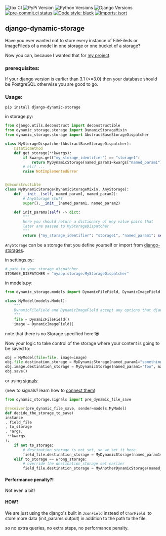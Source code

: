 ![tox CI](https://github.com/engAmirEng/django-dynamic-storage/actions/workflows/tox.yml/badge.svg)
![PyPi Version](https://img.shields.io/pypi/v/django-dynamic-storage)
![Python Versions](https://img.shields.io/pypi/pyversions/poetry)
![Django Versions](https://img.shields.io/badge/django-2.2_|_3.0_|_3.1_|_3.2_|_4.0_|_4.1_|_4.2-green)
[![pre-commit.ci status](https://results.pre-commit.ci/badge/github/engAmirEng/django-dynamic-storage/main.svg)](https://results.pre-commit.ci/latest/github/engAmirEng/django-dynamic-storage/main)
[![Code style: black](https://img.shields.io/badge/code%20style-black-000000.svg)](https://github.com/psf/black)
[![Imports: isort](https://img.shields.io/badge/%20imports-isort-%231674b1?style=flat&labelColor=ef8336)](https://pycqa.github.io/isort/)

## django-dynamic-storage

Have you ever wanted not to store every instance of FileFileds or ImageFileds of a model in one storage or one bucket of a storage?

Now you can, because I wanted that for [my project](https://github.com/SayIfOrg/say_wagtail).

### prerequisites:

If your django version is earlier than 3.1 (<=3.0) then your database should be PostgreSQL otherwise you are good to go.

### Usage:

```plaintext
pip install django-dynamic-storage
```

in storage.py:

```python
from django.utils.deconstruct import deconstructible
from dynamic_storage.storage import DynamicStorageMixin
from dynamic_storage.storage import AbstractBaseStorageDispatcher

class MyStorageDispatcher(AbstractBaseStorageDispatcher):
    @staticmethod
    def get_storage(**kwargs):
        if kwargs.get("my_storage_identifier") == "storage1":
            return MyDynamicStorage(named_param1=kwargs["named_param1"], named_param2=kwargs["named_param2"])
        # elif ...
        raise NotImplementedError


@deconstructible
class MyDynamicStorage(DynamicStorageMixin, AnyStorage):
    def __init__(self, named_param1, named_param2):
        # AnyStorage stuff
        super().__init__(named_param1, named_param2)
        
	def init_params(self) -> dict:
		"""
		here you should return a dictionary of key value pairs that 
		later are passed to MyStorageDispatcher.
		"""
		return {"my_storage_identifier": "storage1", "named_param1": self.named_param1, "named_param2": self.named_param2, ...}
```

`AnyStorage` can be a storage that you define yourself or import from [django-storages](https://pypi.org/project/django-storages/).

in settings.py:

```python
# path to your storage dispatcher
STORAGE_DISPATCHER = "myapp.storage.MyStorageDispatcher"
```

in models.py:

```python
from dynamic_storage.models import DynamicFileField, DynamicImageField

class MyModel(models.Model):
	"""
	DynamicFileField and DynamicImageField accept any options that django's native FileField and ImageField accept
	"""
	file = DynamicFileField()
	image = DynamicImageField()
```
note that there is no Storage specified here!😎

Now your logic to take control of the storage where your content is going to be saved to:

```python
obj = MyModel(file=file, image=image)
obj.file.destination_storage = MyDynamicStorage(named_param1="something", named_param2="another_thing")
obj.image.destination_storage = MyDynamicStorage(named_param1="foo", named_param2="bar")
obj.save()
```

or using [signals](https://docs.djangoproject.com/en/4.2/topics/signals/):

(new to signals? learn how to [connect them](https://docs.djangoproject.com/en/4.2/topics/signals/#connecting-receiver-functions))

```python
from dynamic_storage.signals import pre_dynamic_file_save

@receiver(pre_dynamic_file_save, sender=models.MyModel)
def decide_the_storage_to_save(
instance
, field_file
, to_storage
, *args,
 **kwargs
):
    if not to_storage:
    	# destination_storage is not set, so we set it here
        field_file.destination_storage = MyDynamicStorage(named_param1="something", named_param2="another_thing")
    elif to_storage == wrong_storage:
		# override the destination_storage set earlier
		field_file.destination_storage = MyAnotherDynamicStorage(named_param1="foo", named_param2="bar")
```

#### Performance penalty?!

Not even a bit!

#### HOW?

We are just using the django's built in `JsonField` instead of `CharField`  to store more data (init\_params output) in addition to the path to the file.

so no extra queries, no extra steps, no performance penalty.
